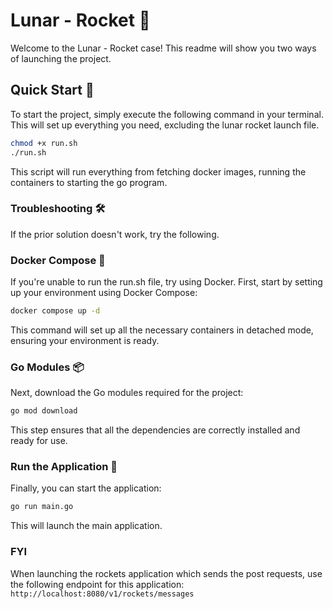 # Lunar - Rocket 🚀

Welcome to the Lunar - Rocket case! This readme will show you two ways of launching the project.

## Quick Start 🏁

To start the project, simply execute the following command in your terminal. This will set up everything you need, excluding the lunar rocket launch file.

```bash
chmod +x run.sh
./run.sh
```
This script will run everything from fetching docker images, running the containers to starting the go program.

### Troubleshooting 🛠️
If the prior solution doesn't work, try the following.

### Docker Compose 🐳
If you're unable to run the run.sh file, try using Docker. First, start by setting up your environment using Docker Compose:
```bash
docker compose up -d
```
This command will set up all the necessary containers in detached mode, ensuring your environment is ready.

### Go Modules 📦
Next, download the Go modules required for the project:
```bash
go mod download
```
This step ensures that all the dependencies are correctly installed and ready for use.

### Run the Application 🌟
Finally, you can start the application:

```bash
go run main.go
```
This will launch the main application.


### FYI
When launching the rockets application which sends the post requests, use the following endpoint for this application:
`http://localhost:8080/v1/rockets/messages`
